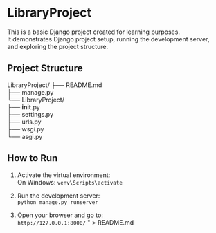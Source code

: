 # LibraryProject

This is a basic Django project created for learning purposes.  
It demonstrates Django project setup, running the development server,  
and exploring the project structure.

## Project Structure
LibraryProject/
├── README.md  
├── manage.py  
└── LibraryProject/  
    ├── __init__.py  
    ├── settings.py  
    ├── urls.py  
    ├── wsgi.py  
    └── asgi.py  

## How to Run
1. Activate the virtual environment:  
   On Windows: `venv\Scripts\activate`  

2. Run the development server:  
   `python manage.py runserver`  

3. Open your browser and go to:  
   `http://127.0.0.1:8000/`
" > README.md
